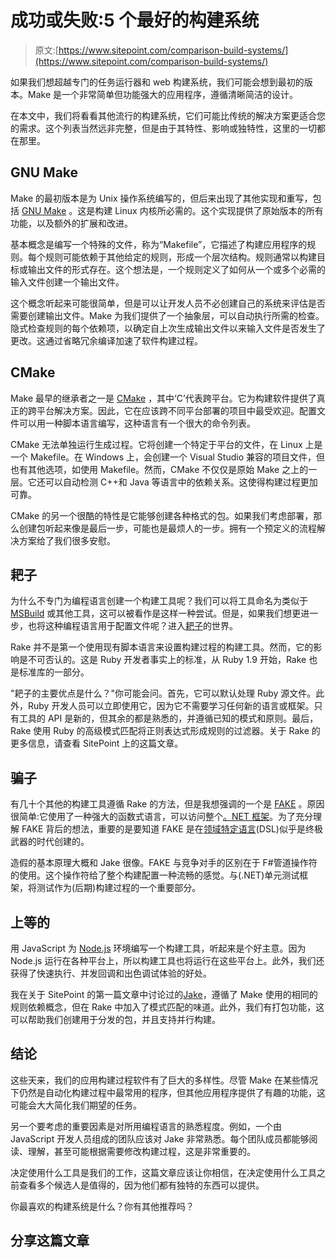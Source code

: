 # 成功或失败:5 个最好的构建系统

> 原文:[https://www.sitepoint.com/comparison-build-systems/](https://www.sitepoint.com/comparison-build-systems/)

如果我们想超越专门的任务运行器和 web 构建系统，我们可能会想到最初的版本。Make 是一个非常简单但功能强大的应用程序，遵循清晰简洁的设计。

在本文中，我们将看看其他流行的构建系统，它们可能比传统的解决方案更适合您的需求。这个列表当然远非完整，但是由于其特性、影响或独特性，这里的一切都在那里。

## GNU Make

Make 的最初版本是为 Unix 操作系统编写的，但后来出现了其他实现和重写，包括 [GNU Make](http://www.gnu.org/software/make/) 。这是构建 Linux 内核所必需的。这个实现提供了原始版本的所有功能，以及额外的扩展和改进。

基本概念是编写一个特殊的文件，称为“Makefile”，它描述了构建应用程序的规则。每个规则可能依赖于其他给定的规则，形成一个层次结构。规则通常以构建目标或输出文件的形式存在。这个想法是，一个规则定义了如何从一个或多个必需的输入文件创建一个输出文件。

这个概念听起来可能很简单，但是可以让开发人员不必创建自己的系统来评估是否需要创建输出文件。Make 为我们提供了一个抽象层，可以自动执行所需的检查。隐式检查规则的每个依赖项，以确定自上次生成输出文件以来输入文件是否发生了更改。这通过省略冗余编译加速了软件构建过程。

## CMake

Make 最早的继承者之一是 [CMake](http://www.cmake.org) ，其中‘C’代表跨平台。它为构建软件提供了真正的跨平台解决方案。因此，它在应该跨不同平台部署的项目中最受欢迎。配置文件可以用一种脚本语言编写，这种语言有一个很大的命令列表。

CMake 无法单独运行生成过程。它将创建一个特定于平台的文件，在 Linux 上是一个 Makefile。在 Windows 上，会创建一个 Visual Studio 兼容的项目文件，但也有其他选项，如使用 Makefile。然而，CMake 不仅仅是原始 Make 之上的一层。它还可以自动检测 C++和 Java 等语言中的依赖关系。这使得构建过程更加可靠。

CMake 的另一个很酷的特性是它能够创建各种格式的包。如果我们考虑部署，那么创建包听起来像是最后一步，可能也是最烦人的一步。拥有一个预定义的流程解决方案给了我们很多安慰。

## 耙子

为什么不专门为编程语言创建一个构建工具呢？我们可以将工具命名为类似于 [MSBuild](https://github.com/Microsoft/msbuild) 或其他工具，这可以被看作是这样一种尝试。但是，如果我们想更进一步，也将这种编程语言用于配置文件呢？进入[耙子](http://docs.seattlerb.org/rake/)的世界。

Rake 并不是第一个使用现有脚本语言来设置构建过程的构建工具。然而，它的影响是不可否认的。这是 Ruby 开发者事实上的标准，从 Ruby 1.9 开始，Rake 也是标准库的一部分。

"耙子的主要优点是什么？"你可能会问。首先，它可以默认处理 Ruby 源文件。此外，Ruby 开发人员可以立即使用它，因为它不需要学习任何新的语言或框架。只有工具的 API 是新的，但其余的都是熟悉的，并遵循已知的模式和原则。最后，Rake 使用 Ruby 的高级模式匹配将正则表达式形成规则的过滤器。关于 Rake 的更多信息，请查看 SitePoint 上的这篇文章。

## 骗子

有几十个其他的构建工具遵循 Rake 的方法，但是我想强调的一个是 [FAKE](http://fsharp.github.io/FAKE/) 。原因很简单:它使用了一种强大的函数式语言，可以访问整个[。NET 框架](http://www.microsoft.com/net)。为了充分理解 FAKE 背后的想法，重要的是要知道 FAKE 是在[领域特定语言](http://en.wikipedia.org/wiki/Domain-specific_language)(DSL)似乎是终极武器的时代创建的。

造假的基本原理大概和 Jake 很像。FAKE 与竞争对手的区别在于 F#管道操作符的使用。这个操作符给了整个构建配置一种流畅的感觉。与(.NET)单元测试框架，将测试作为(后期)构建过程的一个重要部分。

## 上等的

用 JavaScript 为 [Node.js](https://nodejs.org/) 环境编写一个构建工具，听起来是个好主意。因为 Node.js 运行在各种平台上，所以构建工具也将运行在这些平台上。此外，我们还获得了快速执行、并发回调和出色调试体验的好处。

我在关于 SitePoint 的第一篇文章中讨论过的[Jake](https://www.sitepoint.com/replace-make-with-jake/)，遵循了 Make 使用的相同的规则依赖概念，但在 Rake 中加入了模式匹配的味道。此外，我们有打包功能，这可以帮助我们创建用于分发的包，并且支持并行构建。

## 结论

这些天来，我们的应用构建过程软件有了巨大的多样性。尽管 Make 在某些情况下仍然是自动化构建过程中最常用的程序，但其他应用程序提供了有趣的功能，这可能会大大简化我们期望的任务。

另一个要考虑的重要因素是对所用编程语言的熟悉程度。例如，一个由 JavaScript 开发人员组成的团队应该对 Jake 非常熟悉。每个团队成员都能够阅读、理解，甚至可能根据需要修改构建过程，这是非常重要的。

决定使用什么工具是我们的工作，这篇文章应该让你相信，在决定使用什么工具之前查看多个候选人是值得的，因为他们都有独特的东西可以提供。

你最喜欢的构建系统是什么？你有其他推荐吗？

## 分享这篇文章